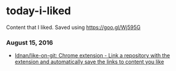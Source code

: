 
# today-i-liked 
Content that I liked. Saved using https://goo.gl/Wj595G 

### August 15, 2016
- [Idnan/like-on-git: Chrome extension - Link a repository with the extension and automatically save the links to content you like](https://github.com/Idnan/like-on-git) 
